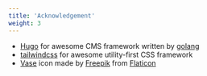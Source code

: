 ```yaml
---
title: 'Acknowledgement'
weight: 3
---
```


* [Hugo](https://gohugo.io/) for awesome CMS framework written by [golang](https://golang.org/)
* [tailwindcss](https://tailwindcss.com/) for awesome utility-first CSS framework
* [Vase](https://www.flaticon.com/free-icon/vase_3798619?related_id=3798619&origin=tag#) icon made by [Freepik](https://www.freepik.com) from [Flaticon](www.flaticon.com) 
